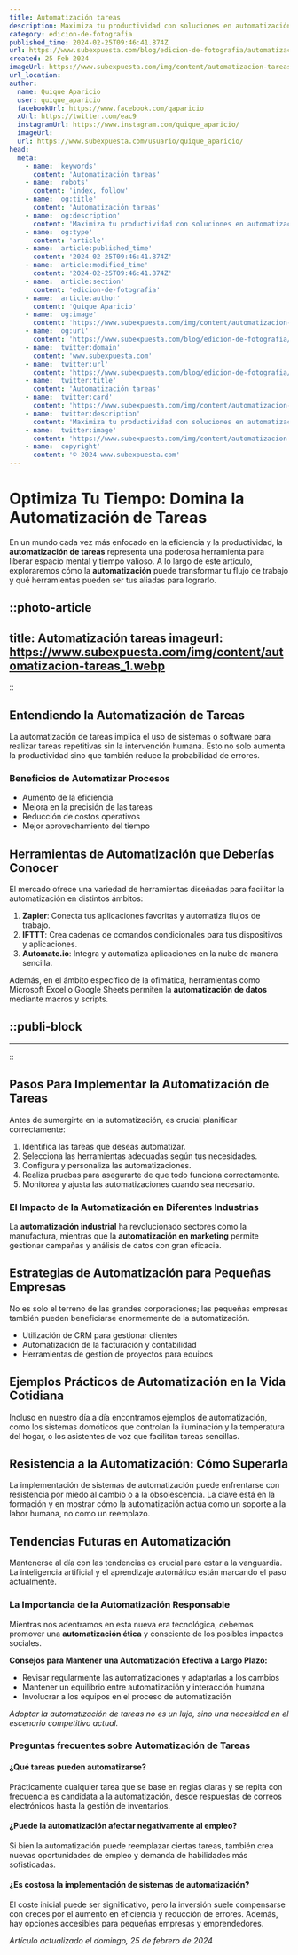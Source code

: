 ```yaml
---
title: Automatización tareas
description: Maximiza tu productividad con soluciones en automatización de tareas. Optimiza tu tiempo y recursos eficazmente. ¡Eleva tu desempeño ya!
category: edicion-de-fotografia
published_time: 2024-02-25T09:46:41.874Z
url: https://www.subexpuesta.com/blog/edicion-de-fotografia/automatizacion-tareas
created: 25 Feb 2024
imageUrl: https://www.subexpuesta.com/img/content/automatizacion-tareas_1.webp
url_location:
author:
  name: Quique Aparicio
  user: quique_aparicio
  facebookUrl: https://www.facebook.com/qaparicio
  xUrl: https://twitter.com/eac9
  instagramUrl: https://www.instagram.com/quique_aparicio/
  imageUrl: 
  url: https://www.subexpuesta.com/usuario/quique_aparicio/
head:
  meta:
    - name: 'keywords'
      content: 'Automatización tareas'
    - name: 'robots'
      content: 'index, follow'
    - name: 'og:title'
      content: 'Automatización tareas'
    - name: 'og:description'
      content: 'Maximiza tu productividad con soluciones en automatización de tareas. Optimiza tu tiempo y recursos eficazmente. ¡Eleva tu desempeño ya!'
    - name: 'og:type'
      content: 'article'
    - name: 'article:published_time'
      content: '2024-02-25T09:46:41.874Z'
    - name: 'article:modified_time'
      content: '2024-02-25T09:46:41.874Z'
    - name: 'article:section'
      content: 'edicion-de-fotografia'
    - name: 'article:author'
      content: 'Quique Aparicio'
    - name: 'og:image'
      content: 'https://www.subexpuesta.com/img/content/automatizacion-tareas_1.webp'
    - name: 'og:url'
      content: 'https://www.subexpuesta.com/blog/edicion-de-fotografia/automatizacion-tareas'
    - name: 'twitter:domain'
      content: 'www.subexpuesta.com'
    - name: 'twitter:url'
      content: 'https://www.subexpuesta.com/blog/edicion-de-fotografia/automatizacion-tareas'
    - name: 'twitter:title'
      content: 'Automatización tareas'
    - name: 'twitter:card'
      content: 'https://www.subexpuesta.com/img/content/automatizacion-tareas_1.webp'
    - name: 'twitter:description'
      content: 'Maximiza tu productividad con soluciones en automatización de tareas. Optimiza tu tiempo y recursos eficazmente. ¡Eleva tu desempeño ya!'
    - name: 'twitter:image'
      content: 'https://www.subexpuesta.com/img/content/automatizacion-tareas_1.webp'
    - name: 'copyright'
      content: '© 2024 www.subexpuesta.com'
---
```

# Optimiza Tu Tiempo: Domina la Automatización de Tareas

En un mundo cada vez más enfocado en la eficiencia y la productividad, la **automatización de tareas** representa una poderosa herramienta para liberar espacio mental y tiempo valioso. A lo largo de este artículo, exploraremos cómo la **automatización** puede transformar tu flujo de trabajo y qué herramientas pueden ser tus aliadas para lograrlo.


::photo-article
---
title: Automatización tareas
imageurl: https://www.subexpuesta.com/img/content/automatizacion-tareas_1.webp
---
::


## Entendiendo la Automatización de Tareas

La automatización de tareas implica el uso de sistemas o software para realizar tareas repetitivas sin la intervención humana. Esto no solo aumenta la productividad sino que también reduce la probabilidad de errores.

### Beneficios de Automatizar Procesos

- Aumento de la eficiencia
- Mejora en la precisión de las tareas
- Reducción de costos operativos
- Mejor aprovechamiento del tiempo

## Herramientas de Automatización que Deberías Conocer

El mercado ofrece una variedad de herramientas diseñadas para facilitar la automatización en distintos ámbitos:

1. **Zapier**: Conecta tus aplicaciones favoritas y automatiza flujos de trabajo.
2. **IFTTT**: Crea cadenas de comandos condicionales para tus dispositivos y aplicaciones.
3. **Automate.io**: Integra y automatiza aplicaciones en la nube de manera sencilla.

Además, en el ámbito específico de la ofimática, herramientas como Microsoft Excel o Google Sheets permiten la **automatización de datos** mediante macros y scripts.


  ::publi-block
  ---
  ---
  ::
  
  
## Pasos Para Implementar la Automatización de Tareas

Antes de sumergirte en la automatización, es crucial planificar correctamente:

1. Identifica las tareas que deseas automatizar.
2. Selecciona las herramientas adecuadas según tus necesidades.
3. Configura y personaliza las automatizaciones.
4. Realiza pruebas para asegurarte de que todo funciona correctamente.
5. Monitorea y ajusta las automatizaciones cuando sea necesario.

### El Impacto de la Automatización en Diferentes Industrias

La **automatización industrial** ha revolucionado sectores como la manufactura, mientras que la **automatización en marketing** permite gestionar campañas y análisis de datos con gran eficacia.

## Estrategias de Automatización para Pequeñas Empresas

No es solo el terreno de las grandes corporaciones; las pequeñas empresas también pueden beneficiarse enormemente de la automatización.

- Utilización de CRM para gestionar clientes
- Automatización de la facturación y contabilidad
- Herramientas de gestión de proyectos para equipos

## Ejemplos Prácticos de Automatización en la Vida Cotidiana

Incluso en nuestro día a día encontramos ejemplos de automatización, como los sistemas domóticos que controlan la iluminación y la temperatura del hogar, o los asistentes de voz que facilitan tareas sencillas.

## Resistencia a la Automatización: Cómo Superarla

La implementación de sistemas de automatización puede enfrentarse con resistencia por miedo al cambio o a la obsolescencia. La clave está en la formación y en mostrar cómo la automatización actúa como un soporte a la labor humana, no como un reemplazo.

## Tendencias Futuras en Automatización

Mantenerse al día con las tendencias es crucial para estar a la vanguardia. La inteligencia artificial y el aprendizaje automático están marcando el paso actualmente.

### La Importancia de la Automatización Responsable

Mientras nos adentramos en esta nueva era tecnológica, debemos promover una **automatización ética** y consciente de los posibles impactos sociales.

**Consejos para Mantener una Automatización Efectiva a Largo Plazo:**

- Revisar regularmente las automatizaciones y adaptarlas a los cambios
- Mantener un equilibrio entre automatización y interacción humana
- Involucrar a los equipos en el proceso de automatización

*Adoptar la automatización de tareas no es un lujo, sino una necesidad en el escenario competitivo actual.*

### Preguntas frecuentes sobre Automatización de Tareas

#### ¿Qué tareas pueden automatizarse?
Prácticamente cualquier tarea que se base en reglas claras y se repita con frecuencia es candidata a la automatización, desde respuestas de correos electrónicos hasta la gestión de inventarios.

#### ¿Puede la automatización afectar negativamente al empleo?
Si bien la automatización puede reemplazar ciertas tareas, también crea nuevas oportunidades de empleo y demanda de habilidades más sofisticadas.

#### ¿Es costosa la implementación de sistemas de automatización?
El coste inicial puede ser significativo, pero la inversión suele compensarse con creces por el aumento en eficiencia y reducción de errores. Además, hay opciones accesibles para pequeñas empresas y emprendedores.

_Artículo actualizado el domingo, 25 de febrero de 2024_